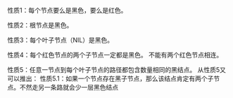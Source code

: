 性质1：每个节点要么是黑色，要么是红色。
 
性质2：根节点是黑色。
 
性质3：每个叶子节点（NIL）是黑色。
 
性质4：每个红色节点的两个子节点一定都是黑色。 不能有两个红色节点相连。
 
性质5：任意一节点到每个叶子节点的路径都包含数量相同的黑结点。
从性质5又可以推出： 性质5.1：如果一个节点存在黑子节点，那么该结点肯定有两个子节点。不然走另一条路就会少一层黑色结点